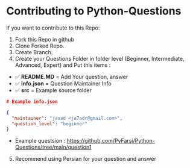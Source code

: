 # Contributing to Python-Questions

If you want to contribute to this Repo:
1. Fork this Repo in github
2. Clone Forked Repo.
3. Create Branch.
4. Create your Questions Folder in folder level (Beginner, Intermediate, Advanced, Expert) and Put this items :

- ✅ **README.MD** = Add Your question, answer
- ✅ **info.json** = Question Maintainer Info
- ✅ **src** = Example source folder

```json 
# Example info.json

{
  "maintainer": "javad <ja7adr@gmail.com>",
  "question_level": "beginner"
}
```
- Example questsion : https://github.com/PyFarsi/Python-Questions/tree/main/question1

5. Recommend using Persian for your question and answer
